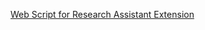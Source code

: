 [Web Script for Research Assistant Extension](https://github.com/AsmShuvo/Web-Script-for-Research-Assistant-Extecsion)
